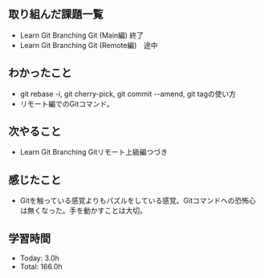 ## 取り組んだ課題一覧
- Learn Git Branching Git (Main編) 終了
- Learn Git Branching Git (Remote編)　途中
## わかったこと
- git rebase -i, git cherry-pick, git commit --amend, git tagの使い方
- リモート編でのGitコマンド。
## 次やること
- Learn Git Branching Gitリモート上級編つづき
## 感じたこと
- Gitを触っている感覚よりもパズルをしている感覚。Gitコマンドへの恐怖心は無くなった。手を動かすことは大切。
## 学習時間
- Today: 3.0h
- Total: 166.0h
